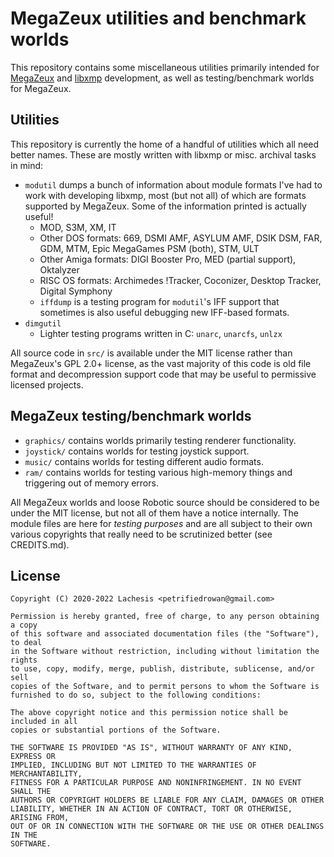 # MegaZeux utilities and benchmark worlds

This repository contains some miscellaneous utilities primarily intended for [MegaZeux](https://github.com/AliceLR/megazeux/) and [libxmp](https://github.com/libxmp/libxmp/) development, as well as testing/benchmark worlds for MegaZeux.

## Utilities

This repository is currently the home of a handful of utilities which all need better names. These are mostly written with libxmp or misc. archival tasks in mind:

* `modutil` dumps a bunch of information about module formats I've had to work with developing libxmp, most (but not all) of which are formats supported by MegaZeux. Some of the information printed is actually useful!
  * MOD, S3M, XM, IT
  * Other DOS formats: 669, DSMI AMF, ASYLUM AMF, DSIK DSM, FAR, GDM, MTM, Epic MegaGames PSM (both), STM, ULT
  * Other Amiga formats: DIGI Booster Pro, MED (partial support), Oktalyzer
  * RISC OS formats: Archimedes !Tracker, Coconizer, Desktop Tracker, Digital Symphony
  * `iffdump` is a testing program for `modutil`'s IFF support that sometimes is also useful debugging new IFF-based formats.
* `dimgutil`
  * Lighter testing programs written in C: `unarc`, `unarcfs`, `unlzx`

All source code in `src/` is available under the MIT license rather than
MegaZeux's GPL 2.0+ license, as the vast majority of this code is old file
format and decompression support code that may be useful to permissive
licensed projects.

## MegaZeux testing/benchmark worlds

* `graphics/` contains worlds primarily testing renderer functionality.
* `joystick/` contains worlds for testing joystick support.
* `music/` contains worlds for testing different audio formats.
* `ram/` contains worlds for testing various high-memory things and triggering out of memory errors.

All MegaZeux worlds and loose Robotic source should be considered to be under
the MIT license, but not all of them have a notice internally. The module files
are here for *testing purposes* and are all subject to their own various
copyrights that really need to be scrutinized better (see CREDITS.md).

## License
```
Copyright (C) 2020-2022 Lachesis <petrifiedrowan@gmail.com>

Permission is hereby granted, free of charge, to any person obtaining a copy
of this software and associated documentation files (the "Software"), to deal
in the Software without restriction, including without limitation the rights
to use, copy, modify, merge, publish, distribute, sublicense, and/or sell
copies of the Software, and to permit persons to whom the Software is
furnished to do so, subject to the following conditions:

The above copyright notice and this permission notice shall be included in all
copies or substantial portions of the Software.

THE SOFTWARE IS PROVIDED "AS IS", WITHOUT WARRANTY OF ANY KIND, EXPRESS OR
IMPLIED, INCLUDING BUT NOT LIMITED TO THE WARRANTIES OF MERCHANTABILITY,
FITNESS FOR A PARTICULAR PURPOSE AND NONINFRINGEMENT. IN NO EVENT SHALL THE
AUTHORS OR COPYRIGHT HOLDERS BE LIABLE FOR ANY CLAIM, DAMAGES OR OTHER
LIABILITY, WHETHER IN AN ACTION OF CONTRACT, TORT OR OTHERWISE, ARISING FROM,
OUT OF OR IN CONNECTION WITH THE SOFTWARE OR THE USE OR OTHER DEALINGS IN THE
SOFTWARE.
```
